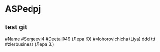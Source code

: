 # ASPedpj
## test git
#Name
#Sergeevi4
#Deetail049 (Лера Ю)
#Mohorovichicha (Liya)
ddd
ttt
#zlerbusiness (Лера З.)